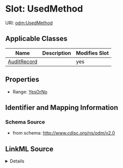 # Slot: UsedMethod

URI: [odm:UsedMethod](http://www.cdisc.org/ns/odm/v2.0/UsedMethod)



<!-- no inheritance hierarchy -->




## Applicable Classes

| Name | Description | Modifies Slot |
| --- | --- | --- |
[AuditRecord](AuditRecord.md) |  |  yes  |







## Properties

* Range: [YesOrNo](YesOrNo.md)





## Identifier and Mapping Information







### Schema Source


* from schema: http://www.cdisc.org/ns/odm/v2.0




## LinkML Source

<details>
```yaml
name: UsedMethod
from_schema: http://www.cdisc.org/ns/odm/v2.0
rank: 1000
alias: UsedMethod
domain_of:
- AuditRecord
range: YesOrNo

```
</details>